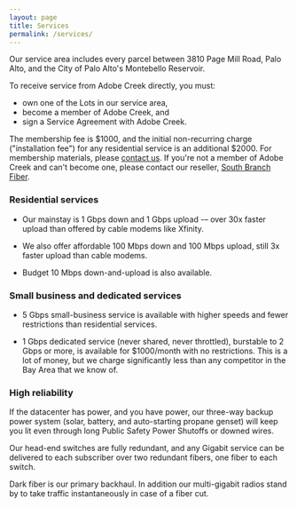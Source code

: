 ```yaml
---
layout: page
title: Services
permalink: /services/
---
```


Our service area includes every parcel between 3810 Page Mill Road,
Palo Alto, and the City of Palo Alto's Montebello Reservoir.

To receive service from Adobe Creek directly, you must:
* own one of the Lots in our service area,
* become a member of Adobe Creek, and
* sign a Service Agreement with Adobe Creek.

The membership fee is $1000, and the initial non-recurring charge
("installation fee") for any residential service is an additional
$2000. For membership materials, please [contact
us](mailto:info@adobecreek.net). If you're not a member of Adobe Creek
and can't become one, please contact our reseller, [South Branch
Fiber](https://southbranch.net/).

### Residential services

* Our mainstay is 1 Gbps down and 1 Gbps upload -– over 30x faster
upload than offered by cable modems like Xfinity.

* We also offer affordable 100 Mbps down and 100 Mbps upload, still
  3x faster upload than cable modems.

* Budget 10 Mbps down-and-upload is also available.

### Small business and dedicated services

* 5 Gbps small-business service is available with higher speeds and
  fewer restrictions than residential services.

* 1 Gbps dedicated service (never shared, never throttled), burstable
  to 2 Gbps or more, is available for $1000/month with no
  restrictions. This is a lot of money, but we charge significantly
  less than any competitor in the Bay Area that we know of.

### High reliability

If the datacenter has power, and you have power, our three-way backup
power system (solar, battery, and auto-starting propane genset) will
keep you lit even through long Public Safety Power Shutoffs or downed
wires.

Our head-end switches are fully redundant, and any Gigabit service can
be delivered to each subscriber over two redundant fibers, one fiber
to each switch.

Dark fiber is our primary backhaul. In addition our multi-gigabit
radios stand by to take traffic instantaneously in case of a fiber
cut.
